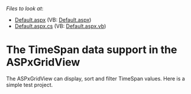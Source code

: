 <!-- default file list -->
*Files to look at*:

* [Default.aspx](./CS/TimeSpanColumn/Default.aspx) (VB: [Default.aspx](./VB/TimeSpanColumn/Default.aspx))
* [Default.aspx.cs](./CS/TimeSpanColumn/Default.aspx.cs) (VB: [Default.aspx.vb](./VB/TimeSpanColumn/Default.aspx.vb))
<!-- default file list end -->
# The TimeSpan data support in the ASPxGridView


<p>The ASPxGridView can display, sort and filter TimeSpan values. Here is a simple test project.</p>

<br/>


